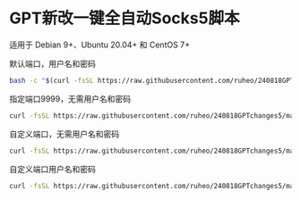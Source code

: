 # GPT新改一键全自动Socks5脚本
适用于 Debian 9+、Ubuntu 20.04+ 和 CentOS 7+ 

默认端口，用户名和密码
```bash
bash -c "$(curl -fsSL https://raw.githubusercontent.com/ruheo/240818GPTchanges5/main/socks5.sh)"
```

指定端口9999，无需用户名和密码
```bash
curl -fsSL https://raw.githubusercontent.com/ruheo/240818GPTchanges5/main/socks5.sh | sudo bash -s -- noauth
```

自定义端口，无需用户名和密码
```bash
curl -fsSL https://raw.githubusercontent.com/ruheo/240818GPTchanges5/main/socks5.sh | sudo bash -s -- 端口号 noauth
```

自定义端口用户名和密码
```bash
curl -fsSL https://raw.githubusercontent.com/ruheo/240818GPTchanges5/main/socks5.sh | sudo bash -s -- 8888 myuser mypassword
```
